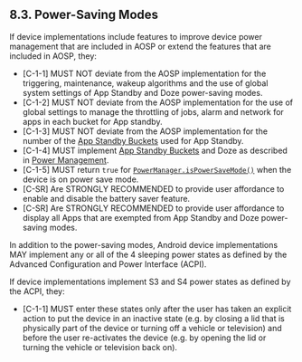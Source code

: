 ## 8.3\. Power-Saving Modes

If device implementations include features to improve device power management
that are included in AOSP or extend the features that are included in AOSP,
they:

*   [C-1-1] MUST NOT deviate from the AOSP implementation for the triggering,
    maintenance, wakeup algorithms and the use of global system settings of App
    Standby and Doze power-saving modes.
*   [C-1-2] MUST NOT deviate from the AOSP implementation for the use of global
    settings to manage the throttling of jobs, alarm and network for apps in
    each bucket for App standby.
*   [C-1-3] MUST NOT deviate from the AOSP implementation for the number of the
    [App Standby Buckets](
    https://developer.android.com/topic/performance/appstandby) used for App
    Standby.
*   [C-1-4] MUST implement [App Standby Buckets](
    https://developer.android.com/topic/performance/appstandby) and Doze as
    described in [Power Management](
    https://source.android.com/devices/tech/power/mgmt).
*   [C-1-5] MUST return `true` for [`PowerManager.isPowerSaveMode()`](
    https://developer.android.com/reference/android/os/PowerManager#isPowerSaveMode%28%29)
    when the device is on power save mode.
*   [C-SR] Are STRONGLY RECOMMENDED to provide user affordance to enable and
    disable the battery saver feature.
*   [C-SR] Are STRONGLY RECOMMENDED to provide user affordance to display all
    Apps that are exempted from App Standby and Doze power-saving modes.

In addition to the power-saving modes, Android device implementations MAY
implement any or all of the 4 sleeping power states as defined by the Advanced
Configuration and Power Interface (ACPI).

If device implementations implement S3 and S4 power states as defined by the
ACPI, they:

*   [C-1-1] MUST enter these states only after the user has taken an explicit action
    to put the device in an inactive state (e.g. by closing a lid that is physically
    part of the device or turning off a vehicle or television) and before the user re-activates the
    device (e.g. by opening the lid or turning the vehicle or television back on).